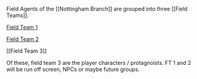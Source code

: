 Field Agents of the [[Nottingham Branch]] are grouped into three [[Field Teams]].

[Field Team 1]()

[Field Team 2]()

[[Field Team 3]]

Of these, field team 3 are the player characters / protagnoists. FT 1 and 2 will be run off screen, NPCs or maybe future groups.